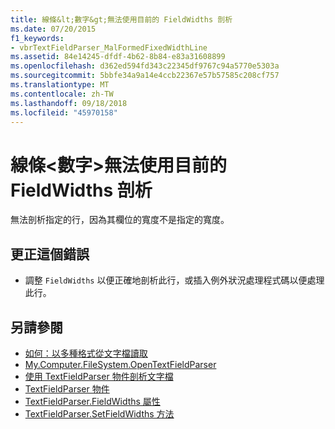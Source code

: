 ```yaml
---
title: 線條&lt;數字&gt;無法使用目前的 FieldWidths 剖析
ms.date: 07/20/2015
f1_keywords:
- vbrTextFieldParser_MalFormedFixedWidthLine
ms.assetid: 84e14245-dfdf-4b62-8b84-e83a31608899
ms.openlocfilehash: d362ed594fd343c22345df9767c94a5770e5303a
ms.sourcegitcommit: 5bbfe34a9a14e4ccb22367e57b57585c208cf757
ms.translationtype: MT
ms.contentlocale: zh-TW
ms.lasthandoff: 09/18/2018
ms.locfileid: "45970158"
---
```

# <a name="line-ltnumbergt-cannot-be-parsed-using-the-current-fieldwidths"></a>線條&lt;數字&gt;無法使用目前的 FieldWidths 剖析
無法剖析指定的行，因為其欄位的寬度不是指定的寬度。  
  
## <a name="to-correct-this-error"></a>更正這個錯誤  
  
-   調整 `FieldWidths` 以便正確地剖析此行，或插入例外狀況處理程式碼以便處理此行。  
  
## <a name="see-also"></a>另請參閱

- [如何：以多種格式從文字檔讀取](../../visual-basic/developing-apps/programming/drives-directories-files/how-to-read-from-text-files-with-multiple-formats.md)  
- [My.Computer.FileSystem.OpenTextFieldParser](xref:Microsoft.VisualBasic.FileIO.FileSystem.OpenTextFieldParser%2A)  
- [使用 TextFieldParser 物件剖析文字檔](../../visual-basic/developing-apps/programming/drives-directories-files/parsing-text-files-with-the-textfieldparser-object.md)  
- [TextFieldParser 物件](../../visual-basic/language-reference/objects/textfieldparser-object.md)  
- [TextFieldParser.FieldWidths 屬性](xref:Microsoft.VisualBasic.FileIO.TextFieldParser.FieldWidths%2A)  
- [TextFieldParser.SetFieldWidths 方法](xref:Microsoft.VisualBasic.FileIO.TextFieldParser.SetFieldWidths%2A)

